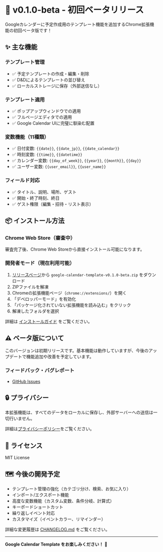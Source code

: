 # 🎉 v0.1.0-beta - 初回ベータリリース

Googleカレンダーに予定作成用のテンプレート機能を追加するChrome拡張機能の初回ベータ版です！

## ✨ 主な機能

### テンプレート管理
- ✅ 予定テンプレートの作成・編集・削除
- ✅ D&Dによるテンプレートの並び替え
- ✅ ローカルストレージに保存（外部送信なし）

### テンプレート適用
- ✅ ポップアップウィンドウでの適用
- ✅ フルページエディタでの適用
- ✅ Google Calendar UIに完璧に馴染む配置

### 変数機能（11種類）
- ✅ 日付変数: `{{date}}`, `{{date_jp}}`, `{{date_calendar}}`
- ✅ 時刻変数: `{{time}}`, `{{datetime}}`
- ✅ カレンダー変数: `{{day_of_week}}`, `{{year}}`, `{{month}}`, `{{day}}`
- ✅ ユーザー変数: `{{user_email}}`, `{{user_name}}`

### フィールド対応
- ✅ タイトル、説明、場所、ゲスト
- ✅ 開始・終了時刻、終日
- ✅ ゲスト権限（編集・招待・リスト表示）

## 📦 インストール方法

### Chrome Web Store（審査中）
審査完了後、Chrome Web Storeから直接インストール可能になります。

### 開発者モード（現在利用可能）
1. [リリースページ](https://github.com/maru0014/google-calendar-template/releases/tag/v0.1.0-beta)から `google-calendar-template-v0.1.0-beta.zip` をダウンロード
2. ZIPファイルを解凍
3. Chromeの拡張機能ページ（`chrome://extensions/`）を開く
4. 「デベロッパーモード」を有効化
5. 「パッケージ化されていない拡張機能を読み込む」をクリック
6. 解凍したフォルダを選択

詳細は [インストールガイド](https://github.com/maru0014/google-calendar-template/blob/main/docs/INSTALL_GUIDE.md) をご覧ください。

## ⚠️ ベータ版について

このバージョンは初期リリースです。基本機能は動作していますが、今後のアップデートで機能追加や改善を予定しています。

### フィードバック・バグレポート
- [GitHub Issues](https://github.com/maru0014/google-calendar-template/issues)

## 🔒 プライバシー

本拡張機能は、すべてのデータをローカルに保存し、外部サーバーへの送信は一切行いません。

詳細は[プライバシーポリシー](https://maru0014.github.io/google-calendar-template/docs/PRIVACY_POLICY)をご覧ください。

## 📄 ライセンス

MIT License

## 🗺️ 今後の開発予定

- テンプレート管理の強化（カテゴリ分け、検索、お気に入り）
- インポート/エクスポート機能
- 高度な変数機能（カスタム変数、条件分岐、計算式）
- キーボードショートカット
- 繰り返しイベント対応
- カスタマイズ（イベントカラー、リマインダー）

詳細な変更履歴は [CHANGELOG.md](https://github.com/maru0014/google-calendar-template/blob/main/CHANGELOG.md) をご覧ください。

---

**Google Calendar Template をお楽しみください！** 🎉

